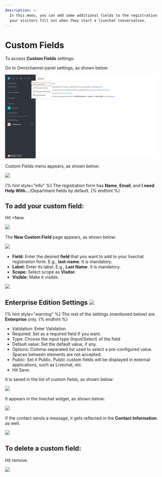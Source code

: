 ```yaml
---
description: >-
  In this menu, you can add some additional fields to the registration form that
  your visitors fill out when they start a livechat conversation.
---
```


# Custom Fields

To access **Custom Fields** settings:

Go to Omnichannel panel settings, as shown below:

![](<../../.gitbook/assets/0 (8) (5) (5) (5) (5) (5) (4) (4) (1) (1) (1) (18).png>)

Custom Fields menu appears, as shown below:

![](<../../.gitbook/assets/1 (7).png>)

{% hint style="info" %}
The registration form has **Name**, **Email**, and **I need Help With…**/Department fields by default.
{% endhint %}

## To add your custom field:

Hit +New.

![](<../../.gitbook/assets/2022-01-23\_18-36-40 (1).png>)

The **New Custom Field** page appears, as shown below:

![](../../.gitbook/assets/2022-01-23\_18-47-17.png)

* **Field:** Enter the desired **field** that you want to add to your livechat registration form. E.g., **last-name**. It is mandatory.
* **Label:** Enter its label. E.g., **Last Name**. It is mandatory.
* **Scope:** Select scope as **Visitor**.
* **Visible:** Make it visible.

![](../../.gitbook/assets/2022-01-23\_18-44-32.png)

## Enterprise Edition Settings ![](../../.gitbook/assets/2022-01-23\_20-47-25.png)

{% hint style="warning" %}
The rest of the settings (mentioned below) are **Enterprise** only.
{% endhint %}

* Validation: Enter Validation.
* Required: Set as a required field if you want.
* Type: Choose the input type (Input/Select) of the field
* Default value: Set the default value, if any.
* Options: Comma-separated list used to select a pre-configured value. Spaces between elements are not accepted.
* Public: Set it Public. Public custom fields will be displayed in external applications, such as Livechat, etc.
* Hit Save.

It is saved in the list of custom fields, as shown below:

![](../../.gitbook/assets/2022-01-23\_21-00-43.png)

It appears in the livechat widget, as shown below:

![](<../../.gitbook/assets/2022-01-23\_21-10-25 (2).png>)

If the contact sends a message, it gets reflected in the **Contact Information** as well.

![](<../../.gitbook/assets/2022-01-23\_21-13-12 (1).png>)

## To delete a custom field:

Hit remove.

![](<../../.gitbook/assets/2022-01-23\_21-00-43 (2).png>)
